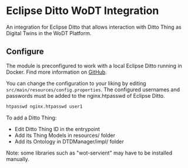 # Eclipse Ditto WoDT Integration

An integration for Eclipse Ditto that allows interaction with Ditto Thing as Digital Twins in the WoDT Platform.

## Configure

The module is preconfigured to work with a local Eclipse Ditto running in Docker. Find more information on
[GitHub](https://github.com/eclipse/ditto/tree/master/deployment/docker).

You can change the configuration to your liking by editing `src/main/resources/config.properties`.
The configured usernames and passwords must be added to the nginx.htpasswd of Eclipse Ditto.

```bash
htpasswd nginx.htpasswd user1
```

To add a Ditto Thing:
- Edit Ditto Thing ID in the entrypoint
- Add its Thing Models in resources/ folder
- Add its Ontology in DTDManager/impl/ folder

Note: some libraries such as "wot-servient" may have to be installed manually.
